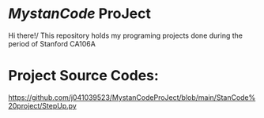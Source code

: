 # *MystanCode* ProJect
Hi there!/
This repository holds my programing projects done during the period of Stanford CA106A

# Project Source Codes:
https://github.com/j041039523/MystanCodeProJect/blob/main/StanCode%20project/StepUp.py

